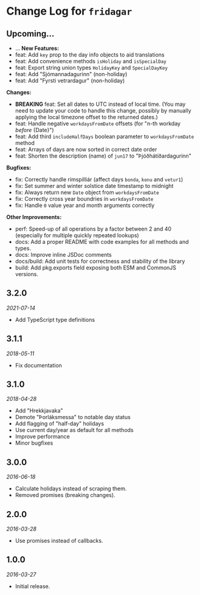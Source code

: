 # Change Log for `fridagar`

## Upcoming...

- ... <!-- Add new lines here. -->
  **New Features:**
- feat: Add `key` prop to the day info objects to aid translations
- feat: Add convenience methods `isHoliday` and `isSpecialDay`
- feat: Export string union types `HolidayKey` and `SpecialDayKey`
- feat: Add "Sjómannadagurinn" (non-holiday)
- feat: Add "Fyrsti vetrardagur" (non-holiday)

**Changes:**

- **BREAKING** feat: Set all dates to UTC instead of local time. (You may 
  need to update your code to handle this change, possibly by manually 
  applying the local timezone offset to the returned dates.)
- feat: Handle negative `workdaysFromDate` offsets (for "n-th workday
  _before_ {Date}")
- feat: Add third `includeHalfDays` boolean parameter to
  `workdaysFromDate` method
- feat: Arrays of days are now sorted in correct date order
- feat: Shorten the description (name) of `jun17` to "Þjóðhátíðardagurinn"

**Bugfixes:**

- fix: Correctly handle rímspilliár (affect days `bonda`, `konu` and
  `vetur1`)
- fix: Set summer and winter solstice date timestamp to midnight
- fix: Always return new `Date` object from `workdaysFromDate`
- fix: Correctly cross year boundries in `workdaysFromDate`
- fix: Handle `0` value year and month arguments correctly

**Other Improvements:**

- perf: Speed-up of all operations by a factor between 2 and 40
  (especially for multiple quickly repeated lookups)
- docs: Add a proper README with code examples for all methods and types.
- docs: Improve inline JSDoc comments
- docs/build: Add unit tests for correctness and stability of the library
- build: Add pkg.exports field exposing both ESM and CommonJS versions.

## 3.2.0

_2021-07-14_

- Add TypeScript type definitions

## 3.1.1

_2018-05-11_

- Fix documentation

## 3.1.0

_2018-04-28_

- Add "Hrekkjavaka"
- Demote "Þorláksmessa" to notable day status
- Add flagging of "half-day" holidays
- Use current day/year as default for all methods
- Improve performance
- Minor bugfixes

## 3.0.0

_2016-06-18_

- Calculate holidays instead of scraping them.
- Removed promises (breaking changes).

## 2.0.0

_2016-03-28_

- Use promises instead of callbacks.

## 1.0.0

_2016-03-27_

- Initial release.
